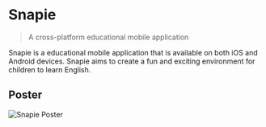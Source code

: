 # Snapie
> A cross-platform educational mobile application

Snapie is a educational mobile application that is available on both iOS and Android devices. Snapie aims to create a
fun and exciting environment for children to learn English.

## Poster
![Snapie Poster](https://github.com/[trungduong0103]/[snapie]/blob/[update-readme]/demo/Poster.jpg?raw=true)

